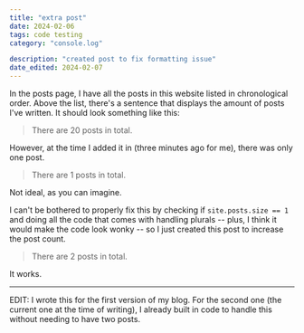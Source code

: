 ```yaml
---
title: "extra post"
date: 2024-02-06
tags: code testing
category: "console.log"

description: "created post to fix formatting issue"
date_edited: 2024-02-07
---
```


In the posts page, I have all the posts in this website listed in chronological order. Above the list, there's a sentence that displays the amount of posts I've written. It should look something like this:

> There are 20 posts in total.

However, at the time I added it in (three minutes ago for me), there was only one post.

> There are 1 posts in total.

Not ideal, as you can imagine.

I can't be bothered to properly fix this by checking if `site.posts.size == 1` and doing all the code that comes with handling plurals -- plus, I think it would make the code look wonky -- so I just created this post to increase the post count.

> There are 2 posts in total.

It works.

<hr>

EDIT: I wrote this for the first version of my blog. For the second one (the current one at the time of writing), I already built in code to handle this without needing to have two posts.
